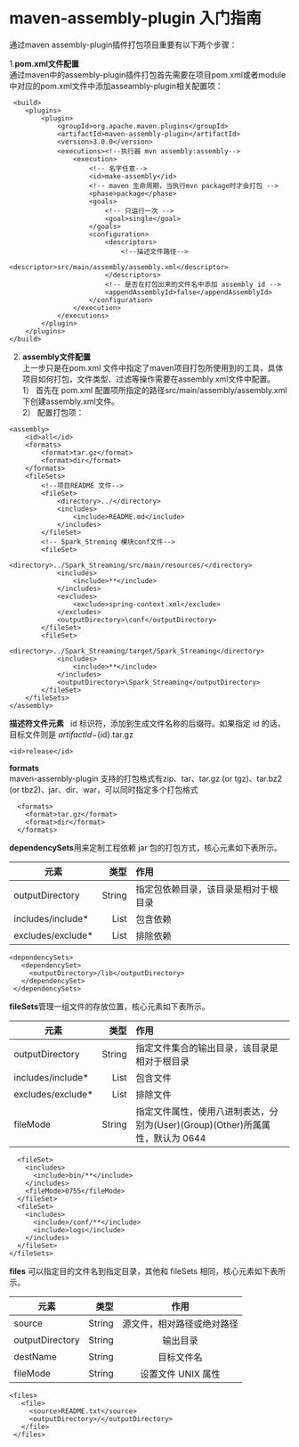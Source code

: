 # maven-assembly-plugin 入门指南
通过maven assembly-plugin插件打包项目重要有以下两个步骤：

1.**pom.xml文件配置**  
通过maven中的assembly-plugin插件打包首先需要在项目pom.xml或者module中对应的pom.xml文件中添加asseambly-plugin相关配置项：  
 
     <build>
        <plugins>
            <plugin>
                <groupId>org.apache.maven.plugins</groupId>
                <artifactId>maven-assembly-plugin</artifactId>
                <version>3.0.0</version>
                <executions><!--执行器 mvn assembly:assembly--> 
                    <execution>
                        <!-- 名字任意-->
                        <id>make-assembly</id>
                        <!-- maven 生命周期，当执行mvn package时才会打包 --> 
                        <phase>package</phase>
                        <goals>
                            <!-- 只运行一次 --> 
                            <goal>single</goal>
                        </goals>
                        <configuration>
                            <descriptors>
                                <!--描述文件路径-->  
                                <descriptor>src/main/assembly/assembly.xml</descriptor>
                            </descriptors>
                            <!-- 是否在打包出来的文件名中添加 assembly id -->
                            <appendAssemblyId>false</appendAssemblyId>
                        </configuration>
                    </execution>
                </executions>
            </plugin>
        </plugins>
    </build>
    
2. **assembly文件配置**  
上一步只是在pom.xml 文件中指定了maven项目打包所使用到的工具，具体项目如何打包，文件类型、过滤等操作需要在assembly.xml文件中配置。  
1） 首先在 pom.xml 配置项所指定的路径<descriptor>src/main/assembly/assembly.xml</descriptor>下创建assembly.xml文件。  
2） 配置打包项：
```
<assembly>
    <id>all</id>
    <formats>
        <format>tar.gz</format>
        <format>dir</format>
    </formats>
    <fileSets>
        <!--项目README 文件-->
        <fileSet>
            <directory>../</directory>
            <includes>
                <include>README.md</include>
            </includes>
        </fileSet>
        <!-- Spark_Streming 模块conf文件-->
        <fileSet>
            <directory>../Spark_Streaming/src/main/resources/</directory>
            <includes>
                <include>**</include>
            </includes>
            <excludes>
                <exclude>spring-context.xml</exclude>
            </excludes>
            <outputDirectory>\conf</outputDirectory>
        </fileSet>
        <fileSet>
            <directory>../Spark_Streaming/target/Spark_Streaming</directory>
            <includes>
                <include>**</include>
            </includes>
            <outputDirectory>\Spark_Streaming</outputDirectory>
        </fileSet>
    </fileSets>
</assembly>
```
**描述符文件元素**   
id 标识符，添加到生成文件名称的后缀符。如果指定 id 的话，目标文件则是 ${artifactId}-${id}.tar.gz
```
<id>release</id>  
```
**formats**  
maven-assembly-plugin 支持的打包格式有zip、tar、tar.gz (or tgz)、tar.bz2 (or tbz2)、jar、dir、war，可以同时指定多个打包格式
```
  <formats>
    <format>tar.gz</format>
    <format>dir</format>
  </formats>
```
**dependencySets**用来定制工程依赖 jar 包的打包方式，核心元素如下表所示。

|元素	              |类型	           |       作用|
|----------------|------------------:|:---------|
|outputDirectory	   |String	         |        指定包依赖目录，该目录是相对于根目录|
|includes/include*	 |List<String>	   |      包含依赖|
|excludes/exclude*	 |List<String>	    |      排除依赖|
 ```
<dependencySets>
    <dependencySet>
      <outputDirectory>/lib</outputDirectory>
    </dependencySet>
  </dependencySets>
```
 
 **fileSets**管理一组文件的存放位置，核心元素如下表所示。

|元素	|类型|	作用|
|----|----:|:---|
|outputDirectory	|String	|指定文件集合的输出目录，该目录是相对于根目录|
|includes/include*	|List<String>	|包含文件|
|excludes/exclude*	|List<String>	|排除文件|
|fileMode	|String	|指定文件属性，使用八进制表达，分别为(User)(Group)(Other)所属属性，默认为 0644|
  ```<fileSets>
    <fileSet>
      <includes>
        <include>bin/**</include>
      </includes>
      <fileMode>0755</fileMode>
    </fileSet>
    <fileSet>
      <includes>
        <include>/conf/**</include>
        <include>logs</include>
      </includes>
    </fileSet>
  </fileSets>
  ```
 
**files** 可以指定目的文件名到指定目录，其他和 fileSets 相同，核心元素如下表所示。

|元素|	类型	|作用|
|---|----:|:---:|
|source	|String	|源文件，相对路径或绝对路径|
|outputDirectory	|String	|输出目录|
|destName	|String	|目标文件名|
|fileMode	|String	|设置文件 UNIX 属性|
 ```
 <files>
    <file>
      <source>README.txt</source>
      <outputDirectory>/</outputDirectory>
    </file>
  </files>
  ```

